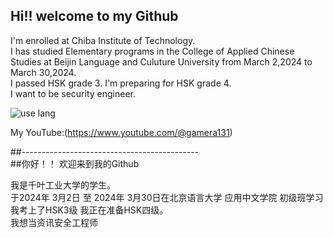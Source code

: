 ## Hi!!  welcome to my Github<br>

I'm enrolled at Chiba Institute of Technology.  
I has studied Elementary programs in the College of Applied Chinese Studies at Beijin Language and Culuture University from   March 2,2024 to March 30,2024.  
I passed HSK grade 3. I'm preparing for HSK grade 4.  
I want to be security engineer.  


![use lang](https://github-readme-stats.vercel.app/api/top-langs/?username=gamera1131&layout=compact)  

My YouTube:(https://www.youtube.com/@gamera131)   

##--------------------------------------------  
##你好！！ 欢迎来到我的Github  

我是千叶工业大学的学生。  
于2024年 3月2日 至 2024年 3月30日在北京语言大学 应用中文学院 初级班学习  
我考上了HSK3级 我正在准备HSK四级。  
我想当资讯安全工程师  
